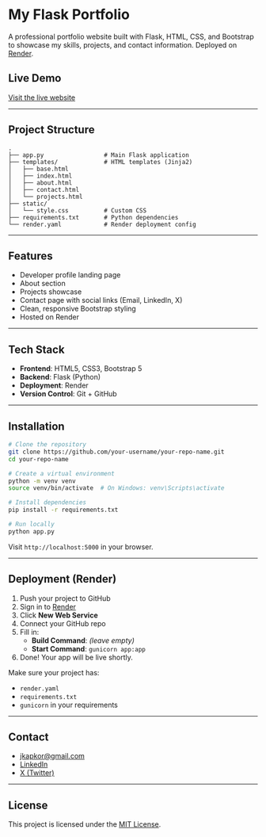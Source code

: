 #  My Flask Portfolio

A professional portfolio website built with Flask, HTML, CSS, and Bootstrap to showcase my skills, projects, and contact information. Deployed on [Render](https://render.com).

##  Live Demo

 [Visit the live website](https://jeromeportfolio-com.onrender.com)  


---

## Project Structure

```
.
├── app.py                 # Main Flask application
├── templates/             # HTML templates (Jinja2)
│   ├── base.html
│   ├── index.html
│   ├── about.html
│   ├── contact.html
│   └── projects.html
├── static/
│   └── style.css          # Custom CSS
├── requirements.txt       # Python dependencies
└── render.yaml            # Render deployment config
```

---

##  Features

- Developer profile landing page
-  About section
-  Projects showcase
- Contact page with social links (Email, LinkedIn, X)
- Clean, responsive Bootstrap styling
-  Hosted on Render

---

## Tech Stack

- **Frontend**: HTML5, CSS3, Bootstrap 5
- **Backend**: Flask (Python)
- **Deployment**: Render
- **Version Control**: Git + GitHub

---

## Installation

```bash
# Clone the repository
git clone https://github.com/your-username/your-repo-name.git
cd your-repo-name

# Create a virtual environment
python -m venv venv
source venv/bin/activate  # On Windows: venv\Scripts\activate

# Install dependencies
pip install -r requirements.txt

# Run locally
python app.py
```

Visit `http://localhost:5000` in your browser.

---

## Deployment (Render)

1. Push your project to GitHub
2. Sign in to [Render](https://render.com)
3. Click **New Web Service**
4. Connect your GitHub repo
5. Fill in:
   - **Build Command**: *(leave empty)*
   - **Start Command**: `gunicorn app:app`
6. Done! Your app will be live shortly.

Make sure your project has:

- `render.yaml`
- `requirements.txt`
- `gunicorn` in your requirements

---

##  Contact

- [jkapkor@gmail.com](mailto:jkapkor@gmail.com)
- [LinkedIn](https://www.linkedin.com/in/)
- [X (Twitter)](https://x.com/your-handle)

---

##  License

This project is licensed under the [MIT License](LICENSE).
